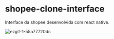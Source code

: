 # shopee-clone-interface #
 Interface da shopee desenvolvida com react native.
 
![ezgif-1-55a77720dc](https://user-images.githubusercontent.com/100795687/184981319-96f8094b-94fd-4520-b628-1afaf05ccf92.gif)
